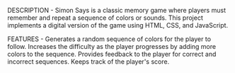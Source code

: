 DESCRIPTION - Simon Says is a classic memory game where players must remember and repeat a sequence of colors or sounds.
This project implements a digital version of the game using HTML, CSS, and JavaScript.


FEATURES - Generates a random sequence of colors for the player to follow.
           Increases the difficulty as the player progresses by adding more colors to the sequence.
           Provides feedback to the player for correct and incorrect sequences.
           Keeps track of the player's score.
